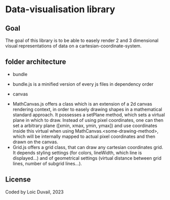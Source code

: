 # Data-visualisation library

## Goal

The goal of this library is to be able to easely render 2 and 3 dimensional visual representations of data on a cartesian-coordinate-system.

## folder architecture

- bundle

* bundle.js is a minified version of every js files in dependency order

- canvas

* MathCanvas.js offers a class which is an extension of a 2d canvas rendering context, in order to easely drawing shapes in a mathematical standard approach.
  It possesses a setPlane method, which sets a virtual plane in which to draw. Instead of using pixel coordinates, one can then set a arbitrary plane (\[xmin, xmax, ymin, ymax\]) and use coordinates inside this virtual when using MathCanvas.&lt;some-drawing-method&gt;, which will be internally mapped to actual pixel coordinates and then drawn on the canvas.
* Grid.js offers a grid class, that can draw any cartesian coordinates grid. It depends styling settings (for colors, lineWidth, which line is displayed...) and of geometrical settings (virtual distance between grid lines, number of subgrid lines...).

## License

Coded by Loic Duvail, 2023
